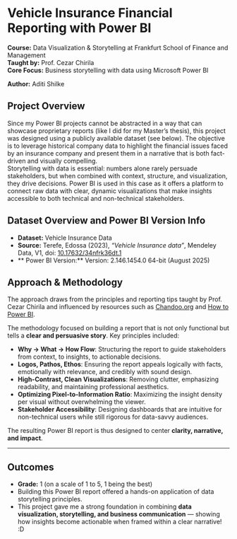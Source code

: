 # Vehicle Insurance Financial Reporting with Power BI  

**Course:** Data Visualization & Storytelling at Frankfurt School of Finance and Management  
**Taught by:** Prof. Cezar Chirila  
**Core Focus:** Business storytelling with data using Microsoft Power BI  

**Author:** Aditi Shilke  



## Project Overview  
Since my Power BI projects cannot be abstracted in a way that can showcase proprietary reports (like I did for my Master’s thesis), this project was designed using a publicly available dataset (see below). The objective is to leverage historical company data to highlight the financial issues faced by an insurance company and present them in a narrative that is both fact-driven and visually compelling.  
Storytelling with data is essential: numbers alone rarely persuade stakeholders, but when combined with context, structure, and visualization, they drive decisions. Power BI is used in this case as it offers a platform to connect raw data with clear, dynamic visualizations that make insights accessible to both technical and non-technical stakeholders.  



## Dataset Overview  and Power BI Version Info 
- **Dataset:** Vehicle Insurance Data  
- **Source:** Terefe, Edossa (2023), *“Vehicle Insurance data”*, Mendeley Data, V1, doi: [10.17632/34nfrk36dt.1](https://doi.org/10.17632/34nfrk36dt.1)  
- ** Power BI Version:** Version: 2.146.1454.0 64-bit (August 2025)



## Approach & Methodology  
The approach draws from the principles and reporting tips taught by Prof. Cezar Chirila and influenced by resources such as [Chandoo.org](https://chandoo.org/wp/about/) and [How to Power BI](https://www.youtube.com/@HowtoPowerBI).  

The methodology focused on building a report that is not only functional but tells a **clear and persuasive story**. Key principles included:  

- **Why → What → How Flow**: Structuring the report to guide stakeholders from context, to insights, to actionable decisions.  
- **Logos, Pathos, Ethos**: Ensuring the report appeals logically with facts, emotionally with relevance, and credibly with sound design.  
- **High-Contrast, Clean Visualizations**: Removing clutter, emphasizing readability, and maintaining professional aesthetics.  
- **Optimizing Pixel-to-Information Ratio**: Maximizing the insight density per visual without overwhelming the viewer.  
- **Stakeholder Accessibility**: Designing dashboards that are intuitive for non-technical users while still rigorous for data-savvy audiences.  

The resulting Power BI report is thus designed to center **clarity, narrative, and impact**.  

---

## Outcomes  
- **Grade:** 1 (on a scale of 1 to 5, 1 being the best)  
- Building this Power BI report offered a hands-on application of data storytelling principles.
- This project gave me a strong foundation in combining **data visualization, storytelling, and business communication** — showing how insights become actionable when framed within a clear narrative! :D
